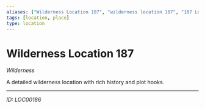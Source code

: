 ```yaml
---
aliases: ["Wilderness Location 187", "wilderness location 187", "187 Location Wilderness"]
tags: [location, place]
type: location
---
```


# Wilderness Location 187

*Wilderness*

A detailed wilderness location with rich history and plot hooks.

---
*ID: LOC00186*